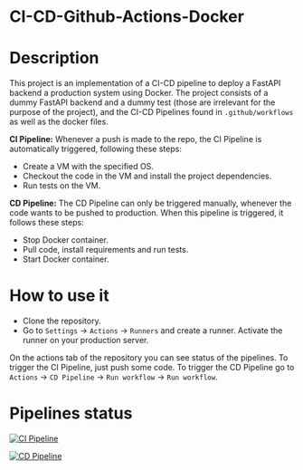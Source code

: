 # CI-CD-Github-Actions-Docker

# Description

This project is an implementation of a CI-CD pipeline to deploy a FastAPI backend a production system using Docker. The project consists of a dummy FastAPI backend and a dummy test (those are irrelevant for the purpose of the project), and the CI-CD Pipelines found in `.github/workflows` as well as the docker files.

**CI Pipeline:** Whenever a push is made to the repo, the CI Pipeline is automatically triggered, following these steps:

* Create a VM with the specified OS.
* Checkout the code in the VM and install the project dependencies.
* Run tests on the VM.

**CD Pipeline:** The CD Pipeline can only be triggered manually, whenever the code wants to be pushed to production. When this pipeline is triggered, it follows these steps:

* Stop Docker container.
* Pull code, install requirements and run tests.
* Start Docker container.

# How to use it

* Clone the repository.
* Go to `Settings` -> `Actions` -> `Runners` and create a runner. Activate the runner on your production server.

On the actions tab of the repository you can see status of the pipelines. To trigger the CI Pipeline, just push some code. To trigger the CD Pipeline go to `Actions` -> `CD Pipeline` -> `Run workflow` -> `Run workflow`.

# Pipelines status

[![CI Pipeline](https://github.com/ygbuil/CI-CD-GitHub-Actions-Docker/actions/workflows/ci_pipeline.yml/badge.svg?branch=master)](https://github.com/ygbuil/CI-CD-GitHub-Actions-Docker/actions/workflows/ci_pipeline.yml)

[![CD Pipeline](https://github.com/ygbuil/CI-CD-GitHub-Actions/actions/workflows/cd_pipeline.yml/badge.svg?branch=master)](https://github.com/ygbuil/CI-CD-GitHub-Actions-Docker/actions/workflows/cd_pipeline.yml)